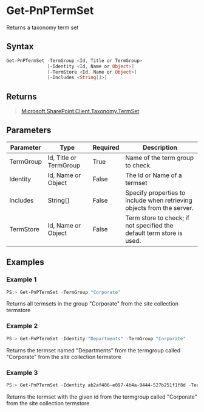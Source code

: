 # Get-PnPTermSet
Returns a taxonomy term set
## Syntax
```powershell
Get-PnPTermSet -TermGroup <Id, Title or TermGroup>
               [-Identity <Id, Name or Object>]
               [-TermStore <Id, Name or Object>]
               [-Includes <String[]>]
```


## Returns
>[Microsoft.SharePoint.Client.Taxonomy.TermSet](https://msdn.microsoft.com/en-us/library/microsoft.sharepoint.client.taxonomy.termset.aspx)

## Parameters
Parameter|Type|Required|Description
---------|----|--------|-----------
|TermGroup|Id, Title or TermGroup|True|Name of the term group to check.|
|Identity|Id, Name or Object|False|The Id or Name of a termset|
|Includes|String[]|False|Specify properties to include when retrieving objects from the server.|
|TermStore|Id, Name or Object|False|Term store to check; if not specified the default term store is used.|
## Examples

### Example 1
```powershell
PS:> Get-PnPTermSet -TermGroup "Corporate"
```
Returns all termsets in the group "Corporate" from the site collection termstore

### Example 2
```powershell
PS:> Get-PnPTermSet -Identity "Departments" -TermGroup "Corporate"
```
Returns the termset named "Departments" from the termgroup called "Corporate" from the site collection termstore

### Example 3
```powershell
PS:> Get-PnPTermSet -Identity ab2af486-e097-4b4a-9444-527b251f1f8d -TermGroup "Corporate
```
Returns the termset with the given id from the termgroup called "Corporate" from the site collection termstore
